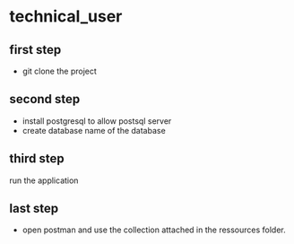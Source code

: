 # technical_user

## first step 

- git clone the project

## second step

- install postgresql to allow postsql server
- create database name of the database

## third step

run the application

## last step

- open postman and use the collection attached in the ressources folder.
